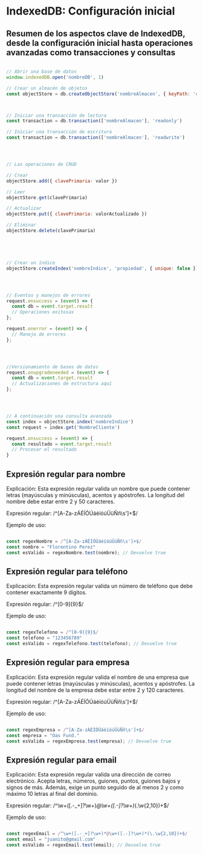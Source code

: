 # IndexedDB: Configuración inicial

## Resumen de los aspectos clave de IndexedDB, desde la configuración inicial hasta operaciones avanzadas como transacciones y consultas

```javascript

// Abrir una base de datos
window.indexedDB.open('nombreDB', 1)

// Crear un almacén de objetos
const objectStore = db.createObjectStore('nombreAlmacen', { keyPath: 'clavePrimaria' })



// Iniciar una transacción de lectura
const transaction = db.transaction(['nombreAlmacen'], 'readonly')

// Iniciar una transacción de escritura
const transaction = db.transaction(['nombreAlmacen'], 'readwrite')




// Las operaciones de CRUD 

// Crear
objectStore.add({ clavePrimaria: valor })

// Leer
objectStore.get(clavePrimaria)

// Actualizar
objectStore.put({ clavePrimaria: valorActualizado })

// Eliminar
objectStore.delete(clavePrimaria)





// Crear un índice
objectStore.createIndex('nombreIndice', 'propiedad', { unique: false })




// Eventos y manejos de errores
request.onsuccess = (event) => {
  const db = event.target.result
  // Operaciones exitosas
};

request.onerror = (event) => {
  // Manejo de errores
};




//Versionamiento de bases de datos
request.onupgradeneeded = (event) => {
  const db = event.target.result
  // Actualizaciones de estructura aquí
};




// A continuación una consulta avanzada
const index = objectStore.index('nombreIndice')
const request = index.get('NombreCliente')

request.onsuccess = (event) => {
  const resultado = event.target.result
  // Procesar el resultado
}

```

## Expresión regular para nombre

Explicación: Esta expresión regular valida un nombre que puede contener letras (mayúsculas y minúsculas), acentos y apóstrofes. La longitud del nombre debe estar entre 2 y 50 caracteres.

Expresión regular: /^[A-Za-zÁÉÍÓÚáéíóúÜüÑñ\s']+$/

Ejemplo de uso:

```javascript

const regexNombre = /^[A-Za-zÁÉÍÓÚáéíóúÜüÑñ\s']+$/
const nombre = "Florentino Perez"
const esValido = regexNombre.test(nombre); // Devuelve true

```

## Expresión regular para teléfono

Explicación: Esta expresión regular valida un número de teléfono que debe contener exactamente 9 dígitos.

Expresión regular: /^[0-9]{9}$/

Ejemplo de uso:

```javascript

const regexTelefono = /^[0-9]{9}$/
const telefono = "123456789"
const esValido = regexTelefono.test(telefono); // Devuelve true

```

## Expresión regular para empresa

Explicación: Esta expresión regular valida el nombre de una empresa que puede contener letras (mayúsculas y minúsculas), acentos y apóstrofes. La longitud del nombre de la empresa debe estar entre 2 y 120 caracteres.

Expresión regular: /^[A-Za-zÁÉÍÓÚáéíóúÜüÑñ\s']+$/

Ejemplo de uso:

```javascript

const regexEmpresa = /^[A-Za-zÁÉÍÓÚáéíóúÜüÑñ\s']+$/
const empresa = "Oas Fund."
const esValida = regexEmpresa.test(empresa); // Devuelve true

```

## Expresión regular para email

Explicación: Esta expresión regular valida una dirección de correo electrónico. Acepta letras, números, guiones, puntos, guiones bajos y signos de más. Además, exige un punto seguido de al menos 2 y como máximo 10 letras al final del dominio.

Expresión regular: /^\w+([.-_+]?\w+)*@\w+([.-]?\w+)*(\.\w{2,10})+$/

Ejemplo de uso:

```javascript

const regexEmail = /^\w+([.-_+]?\w+)*@\w+([.-]?\w+)*(\.\w{2,10})+$/
const email = "juanito@gmail.com"
const esValido = regexEmail.test(email); // Devuelve true

```
